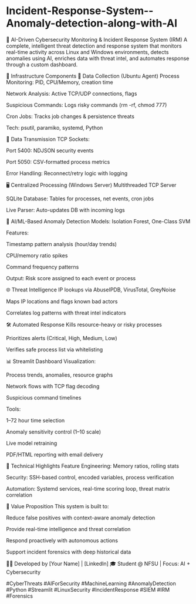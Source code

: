 # Incident-Response-System--Anomaly-detection-along-with-AI

🔐 AI-Driven Cybersecurity Monitoring & Incident Response System (IRM)
A complete, intelligent threat detection and response system that monitors real-time activity across Linux and Windows environments, detects anomalies using AI, enriches data with threat intel, and automates response through a custom dashboard.

🔧 Infrastructure Components
📡 Data Collection (Ubuntu Agent)
Process Monitoring: PID, CPU/Memory, creation time

Network Analysis: Active TCP/UDP connections, flags

Suspicious Commands: Logs risky commands (rm -rf, chmod 777)

Cron Jobs: Tracks job changes & persistence threats

Tech: psutil, paramiko, systemd, Python

🔄 Data Transmission
TCP Sockets:

Port 5400: NDJSON security events

Port 5050: CSV-formatted process metrics

Error Handling: Reconnect/retry logic with logging

🖥️ Centralized Processing (Windows Server)
Multithreaded TCP Server

SQLite Database: Tables for processes, net events, cron jobs

Live Parser: Auto-updates DB with incoming logs

🧠 AI/ML-Based Anomaly Detection
Models: Isolation Forest, One-Class SVM

Features:

Timestamp pattern analysis (hour/day trends)

CPU/memory ratio spikes

Command frequency patterns

Output: Risk score assigned to each event or process

🌐 Threat Intelligence
IP lookups via AbuseIPDB, VirusTotal, GreyNoise

Maps IP locations and flags known bad actors

Correlates log patterns with threat intel indicators

🛠️ Automated Response
Kills resource-heavy or risky processes

Prioritizes alerts (Critical, High, Medium, Low)

Verifies safe process list via whitelisting

📊 Streamlit Dashboard
Visualization:

Process trends, anomalies, resource graphs

Network flows with TCP flag decoding

Suspicious command timelines

Tools:

1–72 hour time selection

Anomaly sensitivity control (1–10 scale)

Live model retraining

PDF/HTML reporting with email delivery

🧬 Technical Highlights
Feature Engineering: Memory ratios, rolling stats

Security: SSH-based control, encoded variables, process verification

Automation: Systemd services, real-time scoring loop, threat matrix correlation

🧪 Value Proposition
This system is built to:

Reduce false positives with context-aware anomaly detection

Provide real-time intelligence and threat correlation

Respond proactively with autonomous actions

Support incident forensics with deep historical data

🧑‍💻 Developed by [Your Name] | [LinkedIn]
🎓 Student @ NFSU | Focus: AI + Cybersecurity

#CyberThreats #AIForSecurity #MachineLearning #AnomalyDetection #Python #Streamlit #LinuxSecurity #IncidentResponse #SIEM #IRM #Forensics
